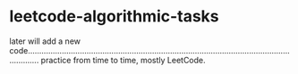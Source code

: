 # leetcode-algorithmic-tasks

later will add a new code.................................................................................................................................
practice from time to time,
mostly LeetCode.



